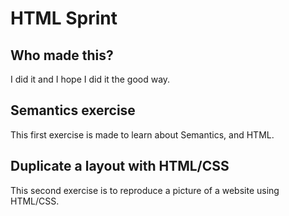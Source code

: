 # HTML Sprint

## Who made this?
I did it and I hope I did it the good way.

## Semantics exercise
This first exercise is made to learn about Semantics, and HTML.


## Duplicate a layout with HTML/CSS
This second exercise is to reproduce a picture of a website using HTML/CSS.

